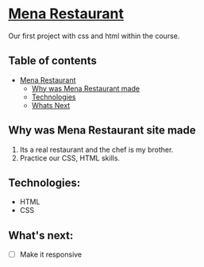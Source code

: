 # [Mena Restaurant](https://mena-site.netlify.app/)
Our first project with css and html within the course. 

## Table of contents 
- [Mena Restaurant](#mena-restaurant)
  - [Why was Mena Restaurant made](#why-mena-restaurant-made)
  - [Technologies](#technologies)
  - [Whats Next](#whats-next)
  
## Why was Mena Restaurant site made

1. Its a real restaurant and the chef is my brother.
2. Practice our CSS, HTML skills.

## Technologies:

* HTML
* CSS

## What's next:

- [ ] Make it responsive 

